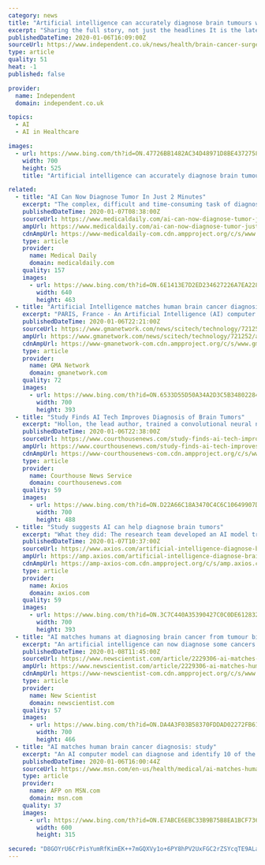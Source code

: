 ```yaml
---
category: news
title: "Artificial intelligence can accurately diagnose brain tumours within minutes"
excerpt: "Sharing the full story, not just the headlines It is the latest study to show the benefits of machine-learning artificial intelligence in healthcare. Earlier this month researchers showed a Google-based AI was as good as humans at spotting incidences of breast cancer – and it was much better at avoiding false positives. Sir Simon Stevens ..."
publishedDateTime: 2020-01-06T16:09:00Z
sourceUrl: https://www.independent.co.uk/news/health/brain-cancer-surgery-tumour-artificial-intelligence-ai-health-a9272186.html
type: article
quality: 51
heat: -1
published: false

provider:
  name: Independent
  domain: independent.co.uk

topics:
  - AI
  - AI in Healthcare

images:
  - url: https://www.bing.com/th?id=ON.47726BB1482AC34D48971D8BE4372758
    width: 700
    height: 525
    title: "Artificial intelligence can accurately diagnose brain tumours within minutes"

related:
  - title: "AI Can Now Diagnose Tumor In Just 2 Minutes"
    excerpt: "The complex, difficult and time-consuming task of diagnosing brain tumors from tissue samples extracted during surgery stands to become a relic of the past with the advent of a new technology based on artificial intelligence (AI) that can do this job in about two minutes with an ... intraoperative brain tumor diagnosis.\" Even more useful ..."
    publishedDateTime: 2020-01-07T08:38:00Z
    sourceUrl: https://www.medicaldaily.com/ai-can-now-diagnose-tumor-just-2-minutes-448034
    ampUrl: https://www.medicaldaily.com/ai-can-now-diagnose-tumor-just-2-minutes-448034?amp=1
    cdnAmpUrl: https://www-medicaldaily-com.cdn.ampproject.org/c/s/www.medicaldaily.com/ai-can-now-diagnose-tumor-just-2-minutes-448034?amp=1
    type: article
    provider:
      name: Medical Daily
      domain: medicaldaily.com
    quality: 157
    images:
      - url: https://www.bing.com/th?id=ON.6E1413E7D2ED234627226A7EA228772F
        width: 640
        height: 463
  - title: "Artificial Intelligence matches human brain cancer diagnosis: study"
    excerpt: "PARIS, France - An Artificial Intelligence (AI) computer model can diagnose and identify 10 of the most common types of brain cancer with the same accuracy as human doctors, researchers said Monday. More than 15 million people worldwide are diagnosed with cancer every year, and 80 percent of those will undergo surgery. In the United States ..."
    publishedDateTime: 2020-01-06T22:21:00Z
    sourceUrl: https://www.gmanetwork.com/news/scitech/technology/721252/artificial-intelligence-matches-human-brain-cancer-diagnosis-study/story/
    ampUrl: https://www.gmanetwork.com/news/scitech/technology/721252/artificial-intelligence-matches-human-brain-cancer-diagnosis-study/story/?amp
    cdnAmpUrl: https://www-gmanetwork-com.cdn.ampproject.org/c/s/www.gmanetwork.com/news/scitech/technology/721252/artificial-intelligence-matches-human-brain-cancer-diagnosis-study/story/?amp
    type: article
    provider:
      name: GMA Network
      domain: gmanetwork.com
    quality: 72
    images:
      - url: https://www.bing.com/th?id=ON.6533D55D50A34A2D3C5B34802284D39B
        width: 700
        height: 393
  - title: "Study Finds AI Tech Improves Diagnosis of Brain Tumors"
    excerpt: "Hollon, the lead author, trained a convolutional neural network – a technology abbreviated as CNN that is better known for ... “This is the first prospective trial evaluating the use of artificial intelligence in the operating room,” Hollon said in a statement issued by the university. “We have executed clinical translation of an ..."
    publishedDateTime: 2020-01-06T22:38:00Z
    sourceUrl: https://www.courthousenews.com/study-finds-ai-tech-improves-diagnosis-of-brain-tumors/
    ampUrl: https://www.courthousenews.com/study-finds-ai-tech-improves-diagnosis-of-brain-tumors/amp/
    cdnAmpUrl: https://www-courthousenews-com.cdn.ampproject.org/c/s/www.courthousenews.com/study-finds-ai-tech-improves-diagnosis-of-brain-tumors/amp/
    type: article
    provider:
      name: Courthouse News Service
      domain: courthousenews.com
    quality: 59
    images:
      - url: https://www.bing.com/th?id=ON.D22A66C18A3470C4C6C10649907D822D
        width: 700
        height: 488
  - title: "Study suggests AI can help diagnose brain tumors"
    excerpt: "What they did: The research team developed an AI model trained on more than 2.5 million images. They combined the algorithm with a laser-based optical imaging technique called stimulated Raman histology (SRH). They tested this combination on 278 brain tumor patients at three hospitals for the 10 most common types of brain cancer. What they ..."
    publishedDateTime: 2020-01-07T10:37:00Z
    sourceUrl: https://www.axios.com/artificial-intelligence-diagnose-brain-tumors-12c9ab7c-daee-413c-868a-e2862e00f28c.html
    ampUrl: https://amp.axios.com/artificial-intelligence-diagnose-brain-tumors-12c9ab7c-daee-413c-868a-e2862e00f28c.html
    cdnAmpUrl: https://amp-axios-com.cdn.ampproject.org/c/s/amp.axios.com/artificial-intelligence-diagnose-brain-tumors-12c9ab7c-daee-413c-868a-e2862e00f28c.html
    type: article
    provider:
      name: Axios
      domain: axios.com
    quality: 59
    images:
      - url: https://www.bing.com/th?id=ON.3C7C440A35390427C0C0DE612832D3C2
        width: 700
        height: 393
  - title: "AI matches humans at diagnosing brain cancer from tumour biopsy images"
    excerpt: "An artificial intelligence can now diagnose some cancers from brain tumour biopsy images with the same level of accuracy as humans. The AI analyses high-resolution images of tumours produced using a method called stimulated Raman histology (SRH). Todd Hollon at the University of Michigan and his colleagues generated more than 2 million SRH ..."
    publishedDateTime: 2020-01-08T11:45:00Z
    sourceUrl: https://www.newscientist.com/article/2229306-ai-matches-humans-at-diagnosing-brain-cancer-from-tumour-biopsy-images/
    ampUrl: https://www.newscientist.com/article/2229306-ai-matches-humans-at-diagnosing-brain-cancer-from-tumour-biopsy-images/amp/
    cdnAmpUrl: https://www-newscientist-com.cdn.ampproject.org/c/s/www.newscientist.com/article/2229306-ai-matches-humans-at-diagnosing-brain-cancer-from-tumour-biopsy-images/amp/
    type: article
    provider:
      name: New Scientist
      domain: newscientist.com
    quality: 57
    images:
      - url: https://www.bing.com/th?id=ON.DA4A3F03B58370FDDAD02272FB61478B
        width: 700
        height: 466
  - title: "AI matches human brain cancer diagnosis: study"
    excerpt: "An AI computer model can diagnose and identify 10 of the most common types of brain cancer with the same accuracy as human doctors, researchers said Monday. They found that the computer was able to diagnose common cancers in under three minutes -- more than 10 times faster than a human expert."
    publishedDateTime: 2020-01-06T16:00:44Z
    sourceUrl: https://www.msn.com/en-us/health/medical/ai-matches-human-brain-cancer-diagnosis-study/ar-BBYFt2i
    type: article
    provider:
      name: AFP on MSN.com
      domain: msn.com
    quality: 37
    images:
      - url: https://www.bing.com/th?id=ON.E7ABCE6EBC33B9B75B8EA1BCF7361E0D
        width: 600
        height: 315

secured: "D8GOYrU6CrPisYumRfKimEK++7mGQXVy1o+6PY8hPV2UxFGC2rZSYcqTE9ALatD0lLOJLqhiqMvERzU1nJsXIpVI71uzlwfT0ZTYeeQf1PrGl/ksoKESIX4P1X98Dds7NceRzi4LgGYg+P4nrEs5JwwhfaiMAU4FvAZPmIQJObKa3MTMffC8h6be9NQOw5Hgz9g5ii9yfwEl2e4RZF4yeWm8t/PlLbk/6Kqho5q9Sge8SHMpDWIgPym/peW8LX7lWkjClNc9ai+evpCqpFB2NQ==;6FDyl6KVSLPHQPWNABJwDw=="
---
```


